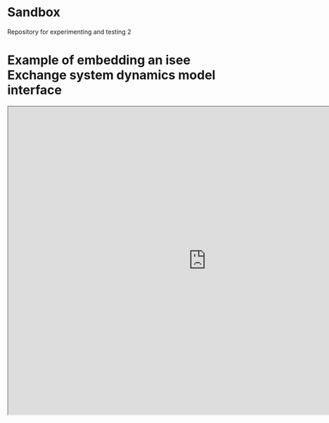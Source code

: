 # Sandbox
Repository for experimenting and testing 2


# Example of embedding an isee Exchange system dynamics model interface

<iframe src="https://exchange.iseesystems.com/public/psh/bettr/index.html#page1" 
        width="900px" height="700px"></iframe>
